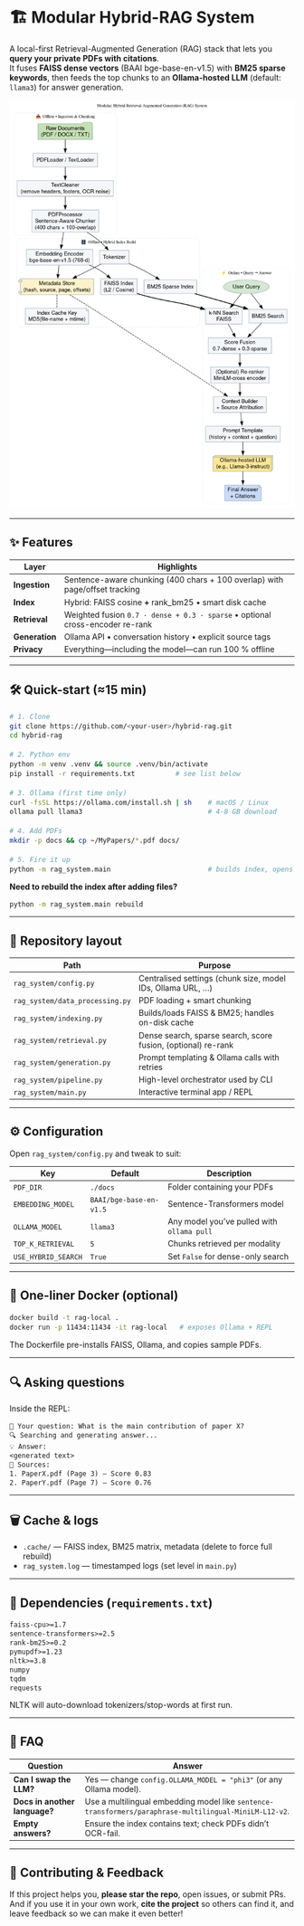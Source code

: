 # 🏗️  Modular Hybrid-RAG System

A local-first Retrieval-Augmented Generation (RAG) stack that lets you **query your private PDFs with citations**.  
It fuses **FAISS dense vectors** (BAAI bge-base-en-v1.5) with **BM25 sparse keywords**, then feeds the top chunks to an **Ollama-hosted LLM** (default: `llama3`) for answer generation.

<p align="center">
  <img src="flowchart.png" width="550" alt="Architecture diagram"/>
</p>

---

## ✨  Features

| Layer | Highlights |
|-------|------------|
| **Ingestion** | Sentence-aware chunking (400 chars + 100 overlap) with page/offset tracking |
| **Index** | Hybrid: FAISS cosine **+** rank\_bm25 • smart disk cache |
| **Retrieval** | Weighted fusion `0.7 · dense + 0.3 · sparse` • optional cross-encoder re-rank |
| **Generation** | Ollama API • conversation history • explicit source tags |
| **Privacy** | Everything—including the model—can run 100 % offline |

---

## 🛠️  Quick-start (≈15 min)

```bash
# 1. Clone
git clone https://github.com/<your-user>/hybrid-rag.git
cd hybrid-rag

# 2. Python env
python -m venv .venv && source .venv/bin/activate
pip install -r requirements.txt          # see list below

# 3. Ollama (first time only)
curl -fsSL https://ollama.com/install.sh | sh    # macOS / Linux
ollama pull llama3                               # 4-8 GB download

# 4. Add PDFs
mkdir -p docs && cp ~/MyPapers/*.pdf docs/

# 5. Fire it up
python -m rag_system.main                        # builds index, opens REPL
````

**Need to rebuild the index after adding files?**

```bash
python -m rag_system.main rebuild
```

---

## 🧩  Repository layout

| Path                            | Purpose                                                       |
| ------------------------------- | ------------------------------------------------------------- |
| `rag_system/config.py`          | Centralised settings (chunk size, model IDs, Ollama URL, …)   |
| `rag_system/data_processing.py` | PDF loading + smart chunking                                  |
| `rag_system/indexing.py`        | Builds/loads FAISS & BM25; handles on-disk cache              |
| `rag_system/retrieval.py`       | Dense search, sparse search, score fusion, (optional) re-rank |
| `rag_system/generation.py`      | Prompt templating & Ollama calls with retries                 |
| `rag_system/pipeline.py`        | High-level orchestrator used by CLI                           |
| `rag_system/main.py`            | Interactive terminal app / REPL                               |

---

## ⚙️  Configuration

Open `rag_system/config.py` and tweak to suit:

| Key                 | Default                 | Description                                |
| ------------------- | ----------------------- | ------------------------------------------ |
| `PDF_DIR`           | `./docs`                | Folder containing your PDFs                |
| `EMBEDDING_MODEL`   | `BAAI/bge-base-en-v1.5` | Sentence-Transformers model                |
| `OLLAMA_MODEL`      | `llama3`                | Any model you’ve pulled with `ollama pull` |
| `TOP_K_RETRIEVAL`   | `5`                     | Chunks retrieved per modality              |
| `USE_HYBRID_SEARCH` | `True`                  | Set `False` for dense-only search          |

---

## 🐳  One-liner Docker (optional)

```bash
docker build -t rag-local .
docker run -p 11434:11434 -it rag-local   # exposes Ollama + REPL
```

The Dockerfile pre-installs FAISS, Ollama, and copies sample PDFs.

---

## 🔍  Asking questions

Inside the REPL:

```
🤔 Your question: What is the main contribution of paper X?
🔍 Searching and generating answer...
💡 Answer:
<generated text>
📖 Sources:
1. PaperX.pdf (Page 3) — Score 0.83
2. PaperY.pdf (Page 7) — Score 0.76
```

---

## 🗑️  Cache & logs

* `.cache/` — FAISS index, BM25 matrix, metadata (delete to force full rebuild)
* `rag_system.log` — timestamped logs (set level in `main.py`)

---

## 🧱  Dependencies (`requirements.txt`)

```
faiss-cpu>=1.7
sentence-transformers>=2.5
rank-bm25>=0.2
pymupdf>=1.23
nltk>=3.8
numpy
tqdm
requests
```

NLTK will auto-download tokenizers/stop-words at first run.

---

## 🤔  FAQ

| Question                      | Answer                                                                                                 |
| ----------------------------- | ------------------------------------------------------------------------------------------------------ |
| **Can I swap the LLM?**       | Yes — change `config.OLLAMA_MODEL = "phi3"` (or any Ollama model).                                     |
| **Docs in another language?** | Use a multilingual embedding model like `sentence-transformers/paraphrase-multilingual-MiniLM-L12-v2`. |
| **Empty answers?**            | Ensure the index contains text; check PDFs didn’t OCR-fail.                                            |

---

## 🙏  Contributing & Feedback

If this project helps you, **please star the repo**, open issues, or submit PRs.
And if you use it in your own work, **cite the project** so others can find it, and leave feedback so we can make it even better!